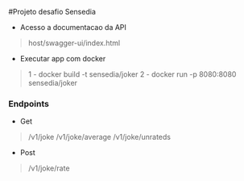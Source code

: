 #Projeto desafio Sensedia
 - Acesso a documentacao da API
 >host/swagger-ui/index.html
 
 - Executar app com docker
> 1 - docker build -t sensedia/joker
> 2 - docker run -p 8080:8080 sensedia/joker

### Endpoints
- Get
> /v1/joke
> /v1/joke/average
> /v1/joke/unrateds

- Post
> /v1/joke/rate
